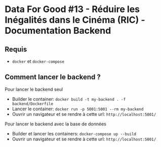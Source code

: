 # Data For Good #13 - Réduire les Inégalités dans le Cinéma (RIC) - Documentation Backend

## Requis
* `docker` et `docker-compose`

## Comment lancer le backend ?

Pour lancer le backend seul
* Builder le container: `docker build -t my-backend . -f backend/Dockerfile`
* Lancer le container: `docker run -p 5001:5001 --rm my-backend`
* Ouvrir un navigateur et se rendre à cette url: `http://localhost:5001/`

Pour lancer le backend avec la base de données
* Builder et lancer les containers: `docker-compose up --build`
* Ouvrir un navigateur et se rendre à cette url: `http://localhost:5001/`
